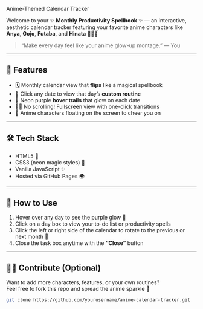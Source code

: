 Anime-Themed Calendar Tracker 

Welcome to your ✨ **Monthly Productivity Spellbook** ✨ — an interactive, aesthetic calendar tracker featuring your favorite anime characters like **Anya**, **Gojo**, **Futaba**, and **Hinata** 🦊🍓🌼

> “Make every day feel like your anime glow-up montage.” — You

---

## 💫 Features

- 🗓️ Monthly calendar view that **flips** like a magical spellbook
- 🔮 Click any date to view that day’s **custom routine**
- 🌈 Neon purple **hover trails** that glow on each date
- 🧚‍♀️ No scrolling! Fullscreen view with one-click transitions
- 🌟 Anime characters floating on the screen to cheer you on

---

## 🛠️ Tech Stack

- HTML5 🧾
- CSS3 (neon magic styles) 🎨
- Vanilla JavaScript ✨
- Hosted via GitHub Pages 🌍

---

## 🧠 How to Use

1. Hover over any day to see the purple glow 💜
2. Click on a day box to view your to-do list or productivity spells
3. Click the left or right side of the calendar to rotate to the previous or next month 📅
4. Close the task box anytime with the **“Close”** button

---
## 🧚‍♂️ Contribute (Optional)

Want to add more characters, features, or your own routines?  
Feel free to fork this repo and spread the anime sparkle 🌠

```bash
git clone https://github.com/yourusername/anime-calendar-tracker.git
